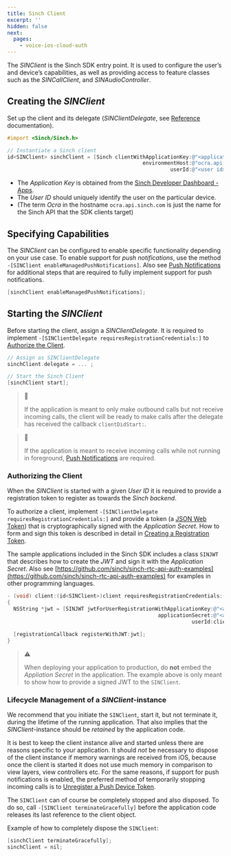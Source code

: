 ```yaml
---
title: Sinch Client
excerpt: ''
hidden: false
next:
  pages:
    - voice-ios-cloud-auth
---
```


The _SINClient_ is the Sinch SDK entry point. It is used to configure the user’s and device’s capabilities, as well as providing access to feature classes such as the _SINCallClient_, and _SINAudioController_.

## Creating the _SINClient_

Set up the client and its delegate (_SINClientDelegate_, see [Reference](reference\html\Protocols\SINClientDelegate.html) documentation).

```objectivec
#import <Sinch/Sinch.h>

// Instantiate a Sinch client
id<SINClient> sinchClient = [Sinch clientWithApplicationKey:@"<application key>"
                                            environmentHost:@"ocra.api.sinch.com"
                                                     userId:@"<user id>"];
```

* The _Application Key_ is obtained from the [Sinch Developer Dashboard - Apps](https://portal.sinch.com/#/apps). 
* The _User ID_ should uniquely identify the user on the particular device.
* (The term _Ocra_ in the hostname `ocra.api.sinch.com` is just the name for the Sinch API that the SDK clients target)

## Specifying Capabilities

The _SINClient_ can be configured to enable specific functionality depending on your use case. To enable support for _push notifications_, use the method `-[SINClient enableManagedPushNotifications]`. Also see [Push Notifications](doc:voice-ios-cloud-push-notifications-callkit) for additional steps that are required to fully implement support for push notifications.

```objectivec
[sinchClient enableManagedPushNotifications];
```

## Starting the _SINClient_

Before starting the client, assign a _SINClientDelegate_. It is required to implement `-[SINClientDelegate requiresRegistrationCredentials:]` to [Authorize the Client](doc:voice-ios-cloud-sinch-client#authorizing-the-client).

```objectivec
// Assign as SINClientDelegate
sinchClient.delegate = ... ;

// Start the Sinch Client
[sinchClient start];

```

> 📘
>
> If the application is meant to only make outbound calls but not receive incoming calls, the client will be ready to make calls after the delegate has received the callback `clientDidStart:`.

> 📘
>
> If the application is meant to receive incoming calls while not running in foreground, [Push Notifications](doc:voice-ios-cloud-push-notifications-callkit) are required.

### Authorizing the Client

When the _SINClient_ is started with a given _User ID_ it is required to provide a registration token to register as towards the _Sinch backend_.

To authorize a client, implement `-[SINClientDelegate requiresRegistrationCredentials:]` and provide a token (a [JSON Web Token](https://jwt.io/)) that is cryptographically signed with the _Application Secret_. How to form and sign this token is described in detail in [Creating a Registration Token](doc:voice-ios-cloud-auth).

The sample applications included in the Sinch SDK includes a class `SINJWT` that describes how to create the _JWT_ and sign it with the _Application Secret_. Also see [https://github.com/sinch/sinch-rtc-api-auth-examples](https://github.com/sinch/sinch-rtc-api-auth-examples) for examples in other programming languages.

```objectivec
- (void) client:(id<SINClient>)client requiresRegistrationCredentials:(id<SINClientRegistration>)registrationCallback
{
  NSString *jwt = [SINJWT jwtForUserRegistrationWithApplicationKey:@"<application key>"
                                                 applicationSecret:@"<application secret>"
                                                            userId:client.userId];

  [registrationCallback registerWithJWT:jwt];
}
```

> ⚠
>
> When deploying your application to production, do __not__ embed the _Appliation Secret_ in the application. The example above is only meant to show how to provide a signed JWT to the `SINClient`.

### Lifecycle Management of a _SINClient_-instance

We recommend that you initiate the `SINClient`, start it, but not terminate it, during the lifetime of the running application. That also implies that the _SINClient_-instance should be _retained_ by the application code.

It is best to keep the client instance alive and started unless there are reasons specific to your application. It should _not_ be necessary to dispose of the client instance if memory warnings are received from iOS, because once the client is started it does not use much memory in comparison to view layers, view controllers etc. For the same reasons, if support for push notifications is enabled, the preferred method of temporarily stopping incoming calls is to [Unregister a Push Device Token](doc:voice-ios-cloud-push-notifications-callkit).

The `SINClient` can of course be completely stopped and also disposed. To do so, call `-[SINClient terminateGracefully]` before the application code releases its last reference to the client object.

Example of how to completely dispose the `SINClient`:

```objectivec
[sinchClient terminateGracefully];
sinchClient = nil;
```
